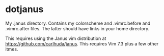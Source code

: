 dotjanus
========

My .janus directory. Contains my colorscheme and .vimrc.before and .vimrc.after files. The latter should have links in your home directory.

This requires using the Janus vim distribution at https://github.com/carlhuda/janus. This requires Vim 7.3 plus a few other itmes.
